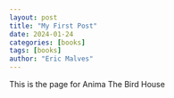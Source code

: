 ```yaml
---
layout: post
title: "My First Post"
date: 2024-01-24 
categories: [books]
tags: [books]
author: "Eric Malves"
---
```

This is the page for Anima The Bird House
